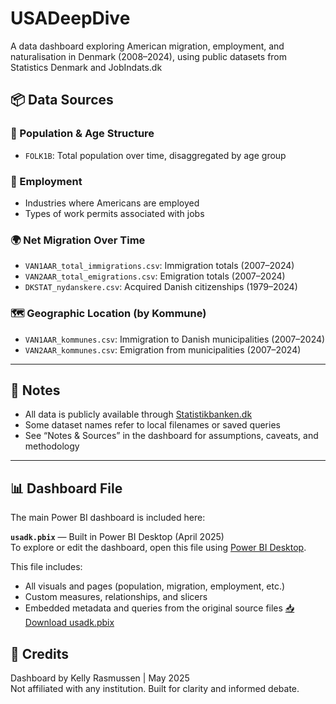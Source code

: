 # USADeepDive

A data dashboard exploring American migration, employment, and naturalisation in Denmark (2008–2024), using public datasets from Statistics Denmark and JobIndats.dk

## 📦 Data Sources

### 👶 Population & Age Structure
- `FOLK1B`: Total population over time, disaggregated by age group

### 💼 Employment
-  Industries where Americans are employed
- Types of work permits associated with jobs

### 🌍 Net Migration Over Time
- `VAN1AAR_total_immigrations.csv`: Immigration totals (2007–2024)
- `VAN2AAR_total_emigrations.csv`: Emigration totals (2007–2024)
- `DKSTAT_nydanskere.csv`: Acquired Danish citizenships (1979–2024)

### 🗺️ Geographic Location (by Kommune)
- `VAN1AAR_kommunes.csv`: Immigration to Danish municipalities (2007–2024)
- `VAN2AAR_kommunes.csv`: Emigration from municipalities (2007–2024)


---
## 🧠 Notes

- All data is publicly available through [Statistikbanken.dk](https://www.statistikbanken.dk/) 
- Some dataset names refer to local filenames or saved queries
- See “Notes & Sources” in the dashboard for assumptions, caveats, and methodology

---

## 📊 Dashboard File

The main Power BI dashboard is included here:

**`usadk.pbix`** — Built in Power BI Desktop (April 2025)  
To explore or edit the dashboard, open this file using [Power BI Desktop](https://powerbi.microsoft.com/desktop/).

This file includes:
- All visuals and pages (population, migration, employment, etc.)
- Custom measures, relationships, and slicers
- Embedded metadata and queries from the original source files
[📥 Download usadk.pbix](./usadk.pbix)




## 👋 Credits

Dashboard by Kelly Rasmussen | May 2025  
Not affiliated with any institution. Built for clarity and informed debate.
